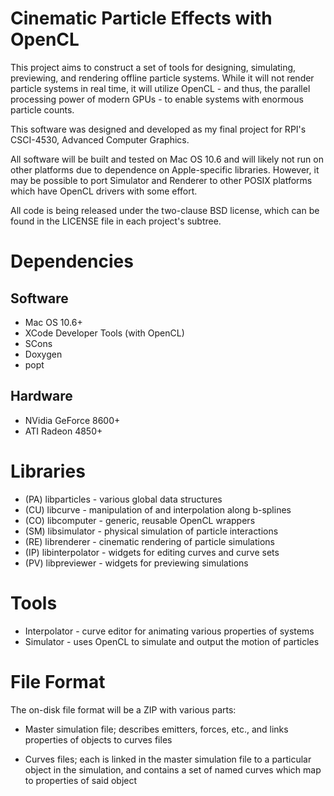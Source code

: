 Cinematic Particle Effects with OpenCL
======================================

This project aims to construct a set of tools for designing, simulating,
previewing, and rendering offline particle systems. While it will not render
particle systems in real time, it will utilize OpenCL - and thus, the parallel
processing power of modern GPUs - to enable systems with enormous particle
counts.

This software was designed and developed as my final project for RPI's
CSCI-4530, Advanced Computer Graphics.

All software will be built and tested on Mac OS 10.6 and will likely not run on
other platforms due to dependence on Apple-specific libraries. However, it may
be possible to port Simulator and Renderer to other POSIX platforms which
have OpenCL drivers with some effort.

All code is being released under the two-clause BSD license, which can be found
in the LICENSE file in each project's subtree.

Dependencies
============

Software
--------

* Mac OS 10.6+
* XCode Developer Tools (with OpenCL)
* SCons
* Doxygen
* popt

Hardware
--------

* NVidia GeForce 8600+
* ATI Radeon 4850+

Libraries
=========

* (PA) libparticles - various global data structures
* (CU) libcurve - manipulation of and interpolation along b-splines
* (CO) libcomputer - generic, reusable OpenCL wrappers
* (SM) libsimulator - physical simulation of particle interactions
* (RE) librenderer - cinematic rendering of particle simulations
* (IP) libinterpolator - widgets for editing curves and curve sets
* (PV) libpreviewer - widgets for previewing simulations

Tools
=====

* Interpolator - curve editor for animating various properties of systems
* Simulator - uses OpenCL to simulate and output the motion of particles

File Format
===========

The on-disk file format will be a ZIP with various parts:

* Master simulation file; describes emitters, forces, etc., and links
  properties of objects to curves files

* Curves files; each is linked in the master simulation file to a particular
  object in the simulation, and contains a set of named curves which map to
  properties of said object
